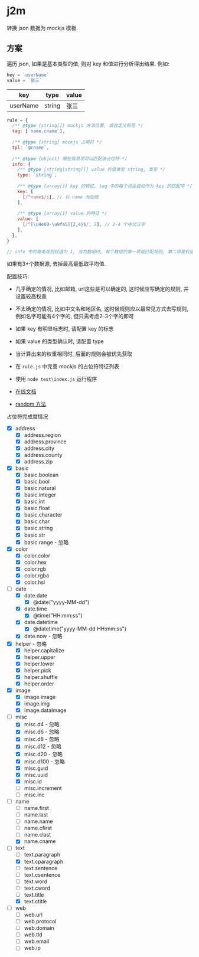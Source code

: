 # j2m
转换 json 数据为 mockjs 模板.

## 方案
遍历 json, 如果是基本类型的值, 则对 key 和值进行分析得出结果.
例如:

``` js
key = `userName`
value = `张三`

```

| key | type | value |
| - | - | - |
| userName | string | 张三|

``` js
rule = {
  /** @type {string[]} mockjs 方法位置, 或自定义标签 */
  tag: [`name.cname`],
  
  /** @type {string} mockjs 占用符 */
  tpl: `@cname`,
  
  /** @type {object} 哪些信息项可以匹配该占位符 */
  info: {
    /** @type {string|string[]} value 的值类型 string, 类型 */
    type: `string`,
    
    /** @type {array[]} key 的特征, tag 中的每个词会自动作为 key 的匹配项 */
    key: [
      [/^name$/i], // 以 name 为后缀
    ],
    
    /** @type {array[]} value 的特征 */
    value: [
      [/^[\u4e00-\u9fa5]{2,4}$/, 2], // 2-4 个中文汉字
    ],
  },
}

// info 中的每条规则权值为 1, 当为数组时, 每个数组的第一项是匹配规则, 第二项是权值, 默认为 1
```

如果有3+个数据源, 去掉最高最低取平均值.

配置技巧:
- 几乎确定的情况, 比如邮箱, url这些是可以确定的, 这时候应写确定的规则, 并设置较高权重
- 不太确定的情况, 比如中文名和地区名, 这时候规则应以最常见方式去写规则, 例如名字可能有4个字的, 但只需考虑2-3个字的即可
- 如果 key 有明显标志时, 请配置 key 的标志
- 如果 value 的类型确认时, 请配置 type
- 当计算出来的权重相同时, 后面的规则会被优先获取


- 在 `rule.js` 中完善 mockjs 的占位符特征列表
- 使用 `node test\index.js` 运行程序

- [在线文档](http://wll8.gitee.io/mockjs-examples/)
- [random 方法]([node_modules/mockjs/src/mock/random/index.js](https://github.com/nuysoft/Mock/tree/refactoring/src/mock/random))


占位符完成度情况
- [x] address
  - [x] address.region
  - [x] address.province
  - [x] address.city
  - [x] address.county
  - [x] address.zip
- [x] basic
  - [x] basic.boolean
  - [x] basic.bool
  - [x] basic.natural
  - [x] basic.integer
  - [x] basic.int
  - [x] basic.float
  - [x] basic.character
  - [x] basic.char
  - [x] basic.string
  - [x] basic.str
  - [x] basic.range - 忽略
- [x] color
  - [x] color.color
  - [x] color.hex
  - [x] color.rgb
  - [x] color.rgba
  - [x] color.hsl
- [ ] date
  - [x] date.date
    - [x] @date("yyyy-MM-dd")
  - [x] date.time
    - [x] @time("HH:mm:ss")
  - [x] date.datetime
    - [x] @datetime("yyyy-MM-dd HH:mm:ss")
  - [x] date.now - 忽略
- [x] helper - 忽略
  - [x] helper.capitalize
  - [x] helper.upper
  - [x] helper.lower
  - [x] helper.pick
  - [x] helper.shuffle
  - [x] helper.order
- [x] image
  - [x] image.image
  - [x] image.img
  - [x] image.dataImage
- [ ] misc
  - [x] misc.d4 - 忽略
  - [x] misc.d6 - 忽略
  - [x] misc.d8 - 忽略
  - [x] misc.d12 - 忽略
  - [x] misc.d20 - 忽略
  - [x] misc.d100 - 忽略
  - [x] misc.guid
  - [x] misc.uuid
  - [x] misc.id
  - [ ] misc.increment
  - [ ] misc.inc
- [ ] name
  - [ ] name.first
  - [ ] name.last
  - [ ] name.name
  - [ ] name.cfirst
  - [ ] name.clast
  - [x] name.cname
- [ ] text
  - [ ] text.paragraph
  - [x] text.cparagraph
  - [ ] text.sentence
  - [ ] text.csentence
  - [ ] text.word
  - [ ] text.cword
  - [ ] text.title
  - [x] text.ctitle
- [ ] web
  - [ ] web.url
  - [ ] web.protocol
  - [ ] web.domain
  - [ ] web.tld
  - [ ] web.email
  - [ ] web.ip